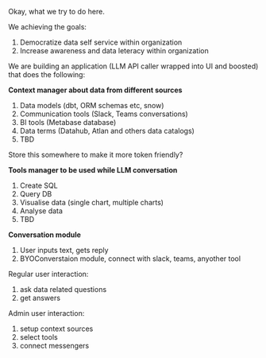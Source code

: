 Okay, what we try to do here.

We achieving the goals:

1. Democratize data self service within organization
2. Increase awareness and data leteracy within organization

We are building an application (LLM API caller wrapped into UI and boosted) that does the following:

**Context manager about data from different sources**

1. Data models (dbt, ORM schemas etc, snow)
2. Communication tools  (Slack, Teams conversations)
3. BI tools (Metabase database)
4. Data terms (Datahub, Atlan and others data catalogs)
5. TBD

Store this somewhere to make it more token friendly?

**Tools manager to be used while LLM conversation**

1. Create SQL
2. Query DB
3. Visualise data (single chart, multiple charts)
4. Analyse data
5. TBD

**Conversation module**

1. User inputs text, gets reply
2. BYOConverstaion module, connect with slack, teams, anyother tool

Regular user interaction:
1. ask data related questions
2. get answers

Admin user interaction:
1. setup context sources
2. select tools
3. connect messengers







